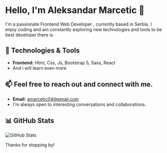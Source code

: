 # Hello, I'm Aleksandar Marcetic 👋

I'm a passionate Frontend Web Developer , currently based in Serbia. I enjoy coding and am constantly exploring new technologies and tools to be best developer there is.

## 🔧 Technologies & Tools

- **Frontend:** Html, Css, Js, Bootstrap 5, Sass, React
- And i will learn even more

## 📫 Feel free to reach out and connect with me. 
- **Email:** amarcetic04@email.com
- I'm always open to interesting conversations and collaborations.
## 📊 GitHub Stats

![GitHub Stats](https://github-readme-stats.vercel.app/api?username=yourusername&show_icons=true)

Thanks for stopping by!

